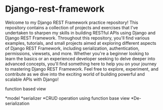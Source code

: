 # Django-rest-framework

Welcome to my Django REST Framework practice repository! This repository contains a collection of projects and exercises that I've undertaken to sharpen my skills in building RESTful APIs using Django and Django REST Framework. Throughout this repository, you'll find various examples, tutorials, and small projects aimed at exploring different aspects of Django REST Framework, including serialization, authentication, permissions, viewsets, and more. Whether you're a beginner looking to learn the basics or an experienced developer seeking to delve deeper into advanced concepts, you'll find something here to help you on your journey to mastering Django REST Framework. Feel free to explore, experiment, and contribute as we dive into the exciting world of building powerful and scalable APIs with Django!

function based view

*model
*serializer
*CRUD operation using function base view
*De-serialization
